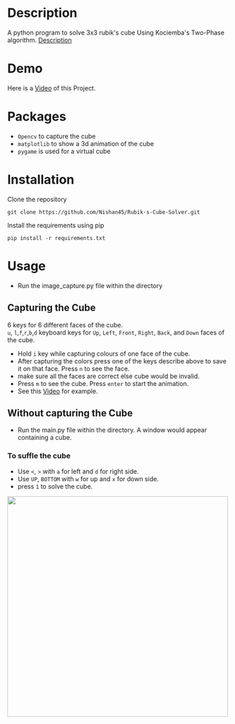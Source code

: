 # Description
A python program to solve 3x3 rubik's cube Using Kociemba's Two-Phase algorithm. <a href="https://pypi.org/project/kociemba">Description</a>

# Demo
Here is a <a href="https://tinyurl.com/3t5sc9yk">Video</a> of this Project.

# Packages
* `Opencv` to capture the cube
* `matplotlib` to show a 3d animation of the cube
* `pygame` is used for a virtual cube

# Installation
Clone the repository
```
git clone https://github.com/Nishan45/Rubik-s-Cube-Solver.git
```
Install the requirements using pip
```
pip install -r requirements.txt
```

# Usage
* Run the image_capture.py file within the directory
## Capturing the Cube
6 keys for 6 different faces of the cube.<br>
`u`, `l`,`f`,`r`,`b`,`d` keyboard keys for  `Up`, `Left`, `Front`, `Right`, `Back`, and `Down` faces of the cube.

* Hold `i` key while capturing colours of one face of the cube.
* After capturing the colors press one of the keys describe above to save it on that face. Press `n` to see the face.
* make sure all the faces are correct else cube would be invalid.
* Press `m` to see the cube. Press `enter` to start the animation.
* See this <a href="https://tinyurl.com/3t5sc9yk">Video</a> for example.


## Without capturing the Cube
* Run the main.py file within the directory. A window would appear containing a cube.
### To suffle the cube
* Use `<`, `>` with `a` for left and `d` for right side.
* Use `UP`, `BOTTOM` with `w` for up and `x` for down side.
* press `1` to solve the cube.
<img src="https://github.com/Nishan45/Rubik-s-Cube-Solver/assets/114748319/1c183218-9241-4e47-b033-306e15741b9d" width=500>


